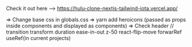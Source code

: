 Check it out here --> https://hulu-clone-nextjs-tailwind-iota.vercel.app/

=> Change base css in globals.css
=> yarn add heroicons (passed as props inside components and displayed as components)
=> Check header
// transition transform duration ease-in-out z-50 react-flip-move forwarRef useRef(in current projects)
